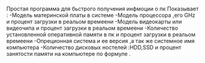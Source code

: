 Простая программа для бьстрого получения инфмоции о пк 
Показывает :
-Модель материнской платы в системе 
-Модель процессора ,его GHz и процент загрузки в реальом времеени 
-Модель видеокарты или видеочипа   и процент загрузки в реальом времеени 
-Количество установленной оперативной памяти в пк  и процент загрузки в реальом времеени 
-Опреционная система и ее версия ,а так же системное имя компьютера 
-Количество дисковых ностелей :HDD,SSD и процент занятости памяти на компьютере по формуле .
